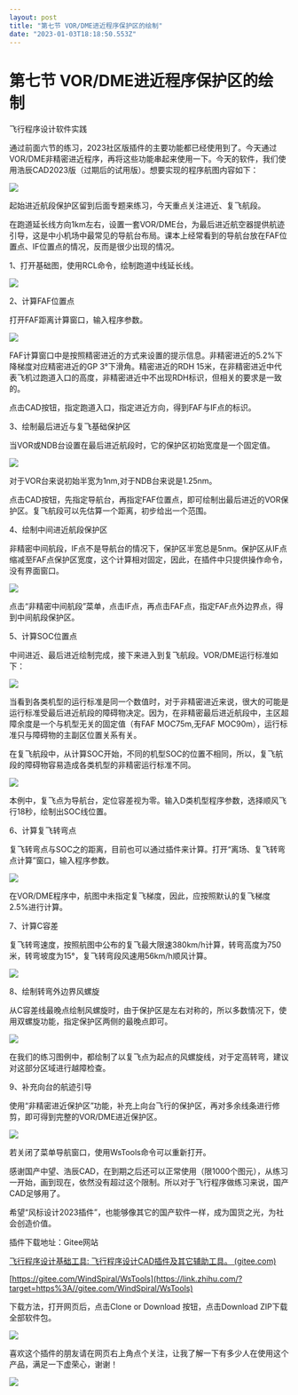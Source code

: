 ```yaml
---
layout: post
title: "第七节 VOR/DME进近程序保护区的绘制"
date: "2023-01-03T18:18:50.553Z"
---
```

第七节 VOR/DME进近程序保护区的绘制
=====================

飞行程序设计软件实践

通过前面六节的练习，2023社区版插件的主要功能都已经使用到了。今天通过VOR/DME非精密进近程序，再将这些功能串起来使用一下。今天的软件，我们使用浩辰CAD2023版（过期后的试用版）。想要实现的程序航图内容如下：

![](https://pic1.zhimg.com/80/v2-04c9b568854be1967c39e20c14b5cd28_720w.webp)

起始进近航段保护区留到后面专题来练习，今天重点关注进近、复飞航段。

在跑道延长线方向1km左右，设置一套VOR/DME台，为最后进近航空器提供航迹引导，这是中小机场中最常见的导航台布局。课本上经常看到的导航台放在FAF位置点、IF位置点的情况，反而是很少出现的情况。

1、打开基础图，使用RCL命令，绘制跑道中线延长线。

![](https://pic4.zhimg.com/80/v2-5bfb02d93e0625ec7ca95d89484e5ab3_720w.webp)

2、计算FAF位置点

打开FAF距离计算窗口，输入程序参数。

![](https://pic3.zhimg.com/80/v2-ad82398508ab9cc03ddca5a75ecdd496_720w.webp)

FAF计算窗口中是按照精密进近的方式来设置的提示信息。非精密进近的5.2%下降梯度对应精密进近的GP 3°下滑角。精密进近的RDH 15米，在非精密进近中代表飞机过跑道入口的高度，非精密进近中不出现RDH标识，但相关的要求是一致的。

点击CAD按钮，指定跑道入口，指定进近方向，得到FAF与IF点的标识。

3、绘制最后进近与复飞基础保护区

当VOR或NDB台设置在最后进近航段时，它的保护区初始宽度是一个固定值。

![](https://pic4.zhimg.com/80/v2-882969d4bec0348d1d5ad02d037888cf_720w.webp)

对于VOR台来说初始半宽为1nm,对于NDB台来说是1.25nm。

点击CAD按钮，先指定导航台，再指定FAF位置点，即可绘制出最后进近的VOR保护区。复飞航段可以先估算一个距离，初步给出一个范围。

4、绘制中间进近航段保护区

非精密中间航段，IF点不是导航台的情况下，保护区半宽总是5nm。保护区从IF点缩减至FAF点保护区宽度，这个计算相对固定，因此，在插件中只提供操作命令，没有界面窗口。

![](https://pic3.zhimg.com/80/v2-1382538be2ca4bf0940537640feb8822_720w.webp)

点击“非精密中间航段”菜单，点击IF点，再点击FAF点，指定FAF点外边界点，得到中间航段保护区。

5、计算SOC位置点

中间进近、最后进近绘制完成，接下来进入到复飞航段。VOR/DME运行标准如下：

![](https://pic4.zhimg.com/80/v2-c1bc377457920c067f0fa8a30afbe633_720w.webp)

当看到各类机型的运行标准是同一个数值时，对于非精密进近来说，很大的可能是运行标准受最后进近航段的障碍物决定。因为，在非精密最后进近航段中，主区超障余度是一个与机型无关的固定值（有FAF MOC75m,无FAF MOC90m），运行标准只与障碍物的主副区位置关系有关。

在复飞航段中，从计算SOC开始，不同的机型SOC的位置不相同，所以，复飞航段的障碍物容易造成各类机型的非精密运行标准不同。

![](https://pic3.zhimg.com/80/v2-1516f162abad220ce57891bdd6e5d812_720w.webp)

本例中，复飞点为导航台，定位容差视为零。输入D类机型程序参数，选择顺风飞行18秒，绘制出SOC线位置。

6、计算复飞转弯点

复飞转弯点与SOC之的距离，目前也可以通过插件来计算。打开“离场、复飞转弯点计算”窗口，输入程序参数。

![](https://pic4.zhimg.com/80/v2-11a82a0ab974ddbbdf6c47a27ea3701f_720w.webp)

在VOR/DME程序中，航图中未指定复飞梯度，因此，应按照默认的复飞梯度2.5%进行计算。

7、计算C容差

复飞转弯速度，按照航图中公布的复飞最大限速380km/h计算，转弯高度为750米，转弯坡度为15°，复飞转弯段风速用56km/h顺风计算。

![](https://pic2.zhimg.com/80/v2-e92409bae3720cb5f0f2c81a8e320801_720w.webp)

8、绘制转弯外边界风螺旋

从C容差线最晚点绘制风螺旋时，由于保护区是左右对称的，所以多数情况下，使用双螺旋功能，指定保护区两侧的最晚点即可。

![](https://pic3.zhimg.com/80/v2-9cd88b4028575b73e71a79f7dbf7ead6_720w.webp)

在我们的练习图例中，都绘制了以复飞点为起点的风螺旋线，对于定高转弯，建议对这部分区域进行越障检查。

9、补充向台的航迹引导

使用“非精密进近保护区”功能，补充上向台飞行的保护区，再对多余线条进行修剪，即可得到完整的VOR/DME进近保护区。

![](https://pic4.zhimg.com/80/v2-9139ca50fa5d1af9c0b57b160d678897_720w.webp)

若关闭了菜单导航窗口，使用WsTools命令可以重新打开。

感谢国产中望、浩辰CAD，在到期之后还可以正常使用（限1000个图元），从练习一开始，画到现在，依然没有超过这个限制。所以对于飞行程序做练习来说，国产CAD足够用了。

希望“风标设计2023插件”，也能够像其它的国产软件一样，成为国货之光，为社会创造价值。

插件下载地址：Gitee网站

[飞行程序设计基础工具: 飞行程序设计CAD插件及其它辅助工具。 (gitee.com)](https://link.zhihu.com/?target=https%3A//gitee.com/WindSpiral/WsTools)

[https://gitee.com/WindSpiral/WsTools](https://link.zhihu.com/?target=https%3A//gitee.com/WindSpiral/WsTools)

下载方法，打开网页后，点击Clone or Download 按钮，点击Download ZIP下载全部软件包。

![](https://pic2.zhimg.com/80/v2-62ad772199c865e7b5cae5097193e325_720w.webp)

喜欢这个插件的朋友请在网页右上角点个关注，让我了解一下有多少人在使用这个产品，满足一下虚荣心，谢谢！

![](https://pic1.zhimg.com/80/v2-1d6f9cff9c7b64ada089b0dc6736dc80_720w.webp)